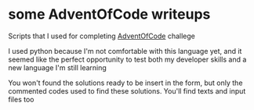 # some AdventOfCode writeups
 Scripts that I used for completing [AdventOfCode](https://adventofcode.com/) challege

I used python because I'm not comfortable with this language yet, and it seemed like the perfect opportunity to test both my developer skills and a new language I'm still learning

You won't found the solutions ready to be insert in the form, but only the commented codes used to find these solutions. You'll find texts and input files too
